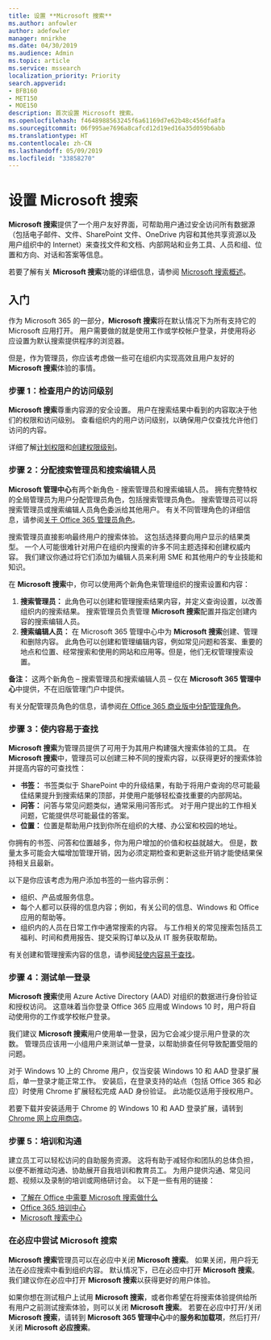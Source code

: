 ```yaml
---
title: 设置 **Microsoft 搜索**
ms.author: anfowler
author: adefowler
manager: mnirkhe
ms.date: 04/30/2019
ms.audience: Admin
ms.topic: article
ms.service: mssearch
localization_priority: Priority
search.appverid:
- BFB160
- MET150
- MOE150
description: 首次设置 Microsoft 搜索。
ms.openlocfilehash: f4648988563245f6a61169d7e62b48c456dfa8fa
ms.sourcegitcommit: 06f995ae7696a8cafcd12d19ed16a35d059b6abb
ms.translationtype: HT
ms.contentlocale: zh-CN
ms.lasthandoff: 05/09/2019
ms.locfileid: "33858270"
---
```

# <a name="set-up-microsoft-search"></a>设置 Microsoft 搜索

**Microsoft 搜索**提供了一个用户友好界面，可帮助用户通过安全访问所有数据源（包括电子邮件、文件、SharePoint 文件、OneDrive 内容和其他共享资源以及用户组织中的 Internet）来查找文件和文档、内部网站和业务工具、人员和组、位置和方向、对话和答案等信息。

若要了解有关 **Microsoft 搜索**功能的详细信息，请参阅 [Microsoft 搜索概述](overview-microsoft-search.md)。

## <a name="get-started"></a>入门

作为 Microsoft 365 的一部分，**Microsoft 搜索**将在默认情况下为所有支持它的 Microsoft 应用打开。 用户需要做的就是使用工作或学校帐户登录，并使用将必应设置为默认搜索提供程序的浏览器。

但是，作为管理员，你应该考虑做一些可在组织内实现高效且用户友好的 **Microsoft 搜索**体验的事情。

### <a name="step-1-check-access-level-of-your-users"></a>步骤 1：检查用户的访问级别

**Microsoft 搜索**尊重内容源的安全设置。 用户在搜索结果中看到的内容取决于他们的权限和访问级别。 查看组织内的用户访问级别，以确保用户仅查找允许他们访问的内容。

详细了解[计划权限](https://docs.microsoft.com/zh-CN/sharepoint/plan-your-permissions-strategy)和[创建权限级别](https://docs.microsoft.com/zh-CN/sharepoint/how-to-create-and-edit-permission-levels)。

### <a name="step-2-assign-search-admin-and-search-editor"></a>步骤 2：分配搜索管理员和搜索编辑人员

**Microsoft 管理中心**有两个新角色 - 搜索管理员和搜索编辑人员。  拥有完整特权的全局管理员为用户分配管理员角色，包括搜索管理员角色。 搜索管理员可以将搜索管理员或搜索编辑人员角色委派给其他用户。 有关不同管理角色的详细信息，请参阅[关于 Office 365 管理员角色](https://docs.microsoft.com/office365/admin/add-users/about-admin-roles?view=o365-worldwide)。

搜索管理员直接影响最终用户的搜索体验。 这包括选择要向用户显示的结果类型。 一个人可能很难针对用户在组织内搜索的许多不同主题选择和创建权威内容。 我们建议你通过将它们添加为编辑人员来利用 SME 和其他用户的专业技能和知识。 

在 **Microsoft 搜索**中，你可以使用两个新角色来管理组织的搜索设置和内容：
1. **搜索管理员：** 此角色可以创建和管理搜索结果内容，并定义查询设置，以改善组织内的搜索结果。 搜索管理员负责管理 **Microsoft 搜索**配置并指定创建内容的搜索编辑人员。
2. **搜索编辑人员：** 在 Microsoft 365 管理中心中为 **Microsoft 搜索**创建、管理和删除内容。 此角色可以创建和管理编辑内容，例如常见问题和答案、重要的地点和位置、经常搜索和使用的网站和应用等。但是，他们无权管理搜索设置。

**备注：** 这两个新角色 – 搜索管理员和搜索编辑人员 – 仅在 **Microsoft 365 管理中心**中提供，不在旧版管理门户中提供。

有关分配管理员角色的信息，请参阅[在 Office 365 商业版中分配管理角色](https://docs.microsoft.com/en-us/office365/admin/add-users/assign-admin-roles?view=o365-worldwide)。

### <a name="step-3-make-content-easy-to-find"></a>步骤 3：使内容易于查找 

**Microsoft 搜索**为管理员提供了可用于为其用户构建强大搜索体验的工具。 在 **Microsoft 搜索**中，管理员可以创建三种不同的搜索内容，以获得更好的搜索体验并提高内容的可查找性：
- **书签：** 书签类似于 SharePoint 中的升级结果，有助于将用户查询的尽可能最佳结果提升到搜索结果的顶部，并使用户能够轻松查找重要的内部网站。 
- **问答：** 问答与常见问题类似，通常采用问答形式。 对于用户提出的工作相关问题，它能提供尽可能最佳的答案。
- **位置：** 位置是帮助用户找到你所在组织的大楼、办公室和校园的地址。 

你拥有的书签、问答和位置越多，你为用户增加的价值和权益就越大。 但是，数量太多可能会大幅增加管理开销，因为必须定期检查和更新这些开销才能使结果保持相关且最新。

以下是你应该考虑为用户添加书签的一些内容示例：
- 组织、产品或服务信息。
- 每个人都可以获得的信息内容；例如，有关公司的信息、Windows 和 Office 应用的帮助等。 
- 组织内的人员在日常工作中通常搜索的内容。 与工作相关的常见搜索包括员工福利、时间和费用报告、提交采购订单以及从 IT 服务获取帮助。 

有关创建和管理搜索内容的信息，请参阅[轻使内容易于查找](make-content-easy-to-find.md)。

### <a name="step-4-test-single-sign-on"></a>步骤 4：测试单一登录
**Microsoft 搜索**使用 Azure Active Directory (AAD) 对组织的数据进行身份验证和授权访问。  这意味着当你登录 Office 365 应用或 Windows 10 时，用户将自动使用你的工作或学校帐户登录。

我们建议 **Microsoft 搜索**用户使用单一登录，因为它会减少提示用户登录的次数。 管理员应该用一小组用户来测试单一登录，以帮助排查任何导致配置受阻的问题。 

对于 Windows 10 上的 Chrome 用户，仅当安装 Windows 10 和 AAD 登录扩展后，单一登录才能正常工作。 安装后，在登录支持的站点（包括 Office 365 和必应）时使用 Chrome 扩展轻松完成 AAD 身份验证。 此功能仅适用于授权用户。 

若要下载并安装适用于 Chrome 的 Windows 10 和 AAD 登录扩展，请转到 [Chrome 网上应用商店](https://go.microsoft.com/fwlink/?linkid=2090961)。

### <a name="step-5-training-and-communication"></a>步骤 5：培训和沟通
建立员工可以轻松访问的自助服务资源。 这将有助于减轻你和团队的总体负担，以便不断推动沟通、协助展开自我培训和教育员工。 为用户提供沟通、常见问题、视频以及录制的培训或网络研讨会。 以下是一些有用的链接：
- [了解在 Office 中需要 Microsoft 搜索做什么](https://support.office.com/article/find-what-you-need-with-microsoft-search-in-office-2457d4d8-48a8-4ad4-ab89-5a0657aa8446?ui=en-US&rs=en-US&ad=US)
- [Office 365 培训中心](https://support.office.com/office-training-center)
- 
  [Microsoft 搜索中心](https://support.office.com/en-us/article/-working-title-microsoft-search-center-b8bf5a2c-7515-40a9-9a6a-b8ed382c86bc?ui=en-US&rs=en-US&ad=US)

### <a name="trying-out-microsoft-search-in-bing"></a>在必应中尝试 **Microsoft 搜索** 
**Microsoft 搜索**管理员可以在必应中关闭 **Microsoft 搜索**。 如果关闭，用户将无法在必应搜索中看到组织内容。 默认情况下，已在必应中打开 **Microsoft 搜索**。 我们建议你在必应中打开 **Microsoft 搜索**以获得更好的用户体验。 

如果你想在测试租户上试用 **Microsoft 搜索**，或者你希望在将搜索体验提供给所有用户之前测试搜索体验，则可以关闭 **Microsoft 搜索**。
若要在必应中打开/关闭 **Microsoft 搜索**，请转到 **Microsoft 365 管理中心**中的**服务和加载项**，然后打开/关闭 **Microsoft 必应搜索**。
